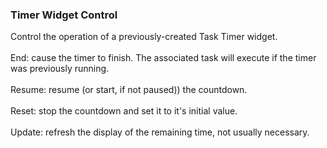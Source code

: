 ### Timer Widget Control

Control the operation of a previously-created Task Timer widget.\
\
End: cause the timer to finish. The associated task will execute if the
timer was previously running.\
\
Resume: resume (or start, if not paused)) the countdown.\
\
Reset: stop the countdown and set it to it\'s initial value.\
\
Update: refresh the display of the remaining time, not usually
necessary.
